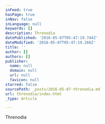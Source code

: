 ```yaml
---
inFeed: true
hasPage: true
inNav: false
inLanguage: null
keywords: []
description: Threnodia
datePublished: '2016-05-07T05:47:19.744Z'
dateModified: '2016-05-07T05:47:19.266Z'
title: ''
author: []
authors: []
publisher:
  name: null
  domain: null
  url: null
  favicon: null
starred: false
sourcePath: _posts/2016-05-07-threnodia.md
url: threnodia/index.html
_type: Article

---
```

Threnodia